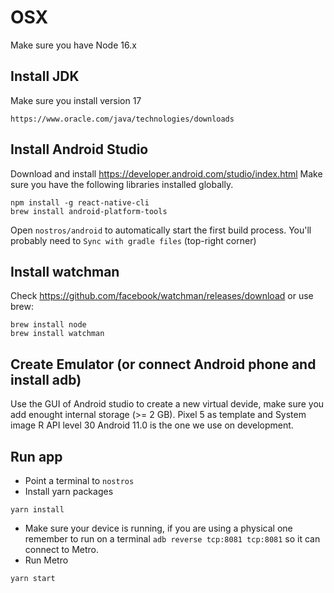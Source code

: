 # OSX

Make sure you have Node 16.x

## Install JDK

Make sure you install version 17

```
https://www.oracle.com/java/technologies/downloads
```

## Install Android Studio

Download and install https://developer.android.com/studio/index.html
Make sure you have the following libraries installed globally.

```
npm install -g react-native-cli
brew install android-platform-tools
```

Open `nostros/android` to automatically start the first build process.
You'll probably need to `Sync with gradle files` (top-right corner)

## Install watchman

Check https://github.com/facebook/watchman/releases/download or use brew:

```
brew install node
brew install watchman
```

## Create Emulator (or connect Android phone and install adb)

Use the GUI of Android studio to create a new virtual devide, make sure you add enought internal storage (>= 2 GB).
Pixel 5 as template and System image R API level 30 Android 11.0 is the one we use on development.

## Run app

- Point a terminal to `nostros`
- Install yarn packages

```
yarn install
```
- Make sure your device is running, if you are using a physical one remember to run on a terminal `adb reverse tcp:8081 tcp:8081` so it can connect to Metro.
- Run Metro

```
yarn start
```
